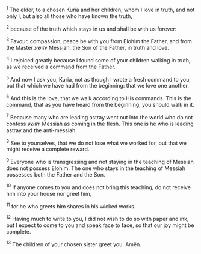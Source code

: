 <sup>1</sup> The elder, to a chosen Kuria and her children, whom I love in truth, and not only I, but also all those who have known the truth,

<sup>2</sup> because of the truth which stays in us and shall be with us forever:

<sup>3</sup> Favour, compassion, peace be with you from Elohim the Father, and from the Master יהושע Messiah, the Son of the Father, in truth and love.

<sup>4</sup> I rejoiced greatly because I found some of your children walking in truth, as we received a command from the Father.

<sup>5</sup> And now I ask you, Kuria, not as though I wrote a fresh command to you, but that which we have had from the beginning: that we love one another.

<sup>6</sup> And this is the love, that we walk according to His commands. This is the command, that as you have heard from the beginning, you should walk in it.

<sup>7</sup> Because many who are leading astray went out into the world who do not confess יהושע Messiah as coming in the flesh. This one is he who is leading astray and the anti-messiah.

<sup>8</sup> See to yourselves, that we do not lose what we worked for, but that we might receive a complete reward.

<sup>9</sup> Everyone who is transgressing and not staying in the teaching of Messiah does not possess Elohim. The one who stays in the teaching of Messiah possesses both the Father and the Son.

<sup>10</sup> If anyone comes to you and does not bring this teaching, do not receive him into your house nor greet him,

<sup>11</sup> for he who greets him shares in his wicked works.

<sup>12</sup> Having much to write to you, I did not wish to do so with paper and ink, but I expect to come to you and speak face to face, so that our joy might be complete.

<sup>13</sup> The children of your chosen sister greet you. Amĕn.

